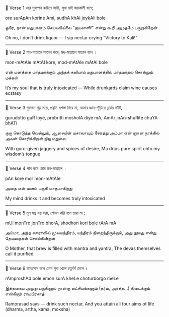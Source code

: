 🔸 Verse 1
ওরে সুরাপান করিনে আমি,
সুধা খাই জয়কালী বলে;

ore surApAn korine Ami,
sudhA khAi joykAli bole

ஓரே, நான் மதுபானம் செய்யவில்லை
"ஜயகாளி!" என்று கூறி அமுதமே பருகுகிறேன்

Oh no, I don’t drink liquor —
I sip nectar crying “Victory to Kali!”

---

🔸 Verse 2
মন-মাতালে মাতাল করে,
মদ-মাতালে মাতাল বলে ।

mon-mAtAle mAtAl kore,
mod-mAtAle mAtAl bole

என் மனத்தை மாதமாக்கும் அந்தக் கலியாய்
மதுபானத்தில் மாதமாதல் சொல்லும் மக்கள்

It’s my soul that is truly intoxicated —
While drunkards claim wine causes ecstasy

---

🔸 Verse 3
গুরুদত্ত গুড় লয়ে, প্রবৃত্তি মশলা দিয়ে মা,
আমার জ্ঞান-শুঁড়িতে চুয়ায় ভাঁটি,

gurudotto guR loye, probritti mosholA diye mA,
AmAr jnAn-shuRite chuYA bhATi

குரு கொடுத்த வெல்லும், ஆசையின் மசாலாவும் சேர்த்து
அம்மா என் ஞான நாக்கில் அவள் சொரிக்கிறாள் நிஜ மதுவை

With guru-given jaggery and spices of desire,
Ma drips pure spirit onto my wisdom’s tongue

---

🔸 Verse 4
পান করে মোর মন-মাতালে ।

pAn kore mor mon-mAtAle

அதை என் மனம் பருகி மாதமாகிறது

My mind drinks it and becomes truly intoxicated

---

🔸 Verse 5
মূল মন্ত্র যন্ত্র ভরা, শোধন করি বলে তারা মা ;

mUl monTro jonTro bhorA, shodhon kori bole tArA mA

அம்மா, அந்த ஸுராவில் மூலமந்திரம், யந்திரம் நிறைந்திருக்கும்,
அது தூயது என்று தேவதைகள் சொல்கின்றன

O Mother, that brew is filled with mantra and yantra,
The devas themselves call it purified

---

🔸 Verse 6
রামপ্রসাদ বলে এমন সুরা খেলে চতুর্বর্গ মেলে ॥

rAmproshAd bole emon surA kheLe choturborgo meLe

இத்தகைய அமுது பருகினால் நான்கு லட்சியங்களும் (தர்ம, அர்த்த...) கிடைக்கும் என்கிறார் ராமபிரசாத்

Ramprasad says — drink such nectar,
And you attain all four aims of life (dharma, artha, kama, moksha)
